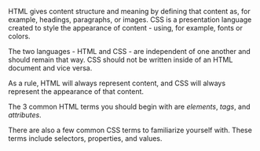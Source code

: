 HTML gives content structure and meaning by defining that content as, for example,
headings, paragraphs, or images. CSS is a presentation language created to style the
appearance of content - using, for example, fonts or colors.

The two languages - HTML and CSS - are independent of one another and should remain
that way. CSS should not be written inside of an HTML document and vice versa.

As a rule, HTML will always represent content, and CSS will always represent the appearance
of that content.

The 3 common HTML terms you should begin with are *elements*, *tags*, and *attributes*.

There are also a few common CSS terms to familiarize yourself with. These terms include
selectors, properties, and values. 
